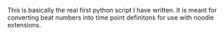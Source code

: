 This is basically the real first python script I have written. It is meant for converting beat numbers into time point definitons for use with noodle extensions.
